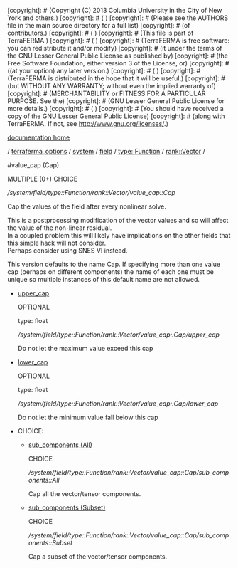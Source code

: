 [copyright]: # (Copyright (C) 2013 Columbia University in the City of New York and others.)
[copyright]: # ( )
[copyright]: # (Please see the AUTHORS file in the main source directory for a full list)
[copyright]: # (of contributors.)
[copyright]: # ( )
[copyright]: # (This file is part of TerraFERMA.)
[copyright]: # ( )
[copyright]: # (TerraFERMA is free software: you can redistribute it and/or modify)
[copyright]: # (it under the terms of the GNU Lesser General Public License as published by)
[copyright]: # (the Free Software Foundation, either version 3 of the License, or)
[copyright]: # ((at your option) any later version.)
[copyright]: # ( )
[copyright]: # (TerraFERMA is distributed in the hope that it will be useful,)
[copyright]: # (but WITHOUT ANY WARRANTY; without even the implied warranty of)
[copyright]: # (MERCHANTABILITY or FITNESS FOR A PARTICULAR PURPOSE. See the)
[copyright]: # (GNU Lesser General Public License for more details.)
[copyright]: # ( )
[copyright]: # (You should have received a copy of the GNU Lesser General Public License)
[copyright]: # (along with TerraFERMA. If not, see <http://www.gnu.org/licenses/>.)

[documentation home](Documentation)

/ [terraferma_options](../../../../../terraferma_options.md) / [system](../../../../system.md) / [field](../../../field.md) / [type::Function](../../type__Function.md) / [rank::Vector](../rank__Vector.md) /

#value_cap (Cap)

MULTIPLE (0+) CHOICE 

*/system/field/type::Function/rank::Vector/value_cap::Cap*

Cap the values of the field after every nonlinear solve.

This is a postprocessing modification of the vector values and so will affect the value of the non-linear residual.  
In a coupled problem this will likely have implications on the other fields that this simple hack will not consider.  
Perhaps consider using SNES VI instead.

This version defaults to the name Cap.  If specifying more than one value cap (perhaps on different components) the name of each 
one must be unique so multiple instances of this default name are not allowed.

* [upper_cap](value_cap__Cap/upper_cap.md "child")

    OPTIONAL 

    type: float

    */system/field/type::Function/rank::Vector/value_cap::Cap/upper_cap*

    Do not let the maximum value exceed this cap

* [lower_cap](value_cap__Cap/lower_cap.md "child")

    OPTIONAL 

    type: float

    */system/field/type::Function/rank::Vector/value_cap::Cap/lower_cap*

    Do not let the minimum value fall below this cap

* CHOICE:
    * [sub_components (All)](value_cap__Cap/sub_components__All.md "child")

        CHOICE 

        */system/field/type::Function/rank::Vector/value_cap::Cap/sub_components::All*

        Cap all the vector/tensor components.

    * [sub_components (Subset)](value_cap__Cap/sub_components__Subset.md "child")

        CHOICE 

        */system/field/type::Function/rank::Vector/value_cap::Cap/sub_components::Subset*

        Cap a subset of the vector/tensor components.

[autogenerated]: # (This file was automatically generated from the schema file:/home/cwilson/repos/github/TerraFERMA/TerraFERMA/buckettools/schemas/function.rng.)

